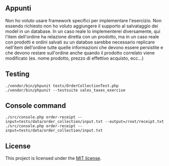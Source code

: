 ## Appunti
Non ho voluto usare framework specifici per implementare l'esercizio.
Non essendo richiesto non ho voluto aggiungere il supporto al salvataggio dei model in un database.
In un caso reale lo implementerei diversamente, qui l'item dell'ordine ha relazione diretta con un prodotto, ma in un caso reale con prodotti e ordini salvati su un databse sarebbe necessario replicare nell'item dell'ordine tutte quelle informazioni che devono essere persistite e che devono restare sull'ordine anche quando il prodotto correlato viene modificato (es. nome prodotto, prezzo di effettivo acquisto, ecc...)


## Testing

`./vendor/bin/phpunit tests/OrderCollectionTest.php`
`./vendor/bin/phpunit --testsuite sales_taxes_exercise`


## Console command

`./src/console.php order-receipt --input=tests/data/order_collection/input.txt --output=/root/receipt.txt`
`./src/console.php order-receipt --input=tests/data/order_collection/input.txt`


## License

This project is licensed under the [MIT license](https://opensource.org/licenses/MIT).